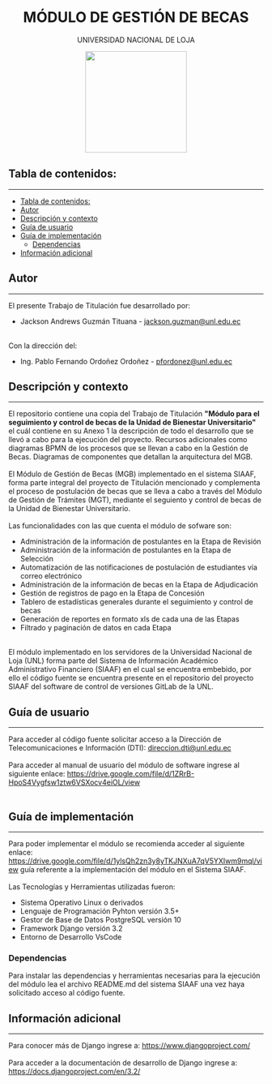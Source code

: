 <h1 align="center">MÓDULO DE GESTIÓN DE BECAS</h1>
<p align="center"> UNIVERSIDAD NACIONAL DE LOJA</p>
<p align="center"><img src="https://pbs.twimg.com/profile_images/1225522326487347211/FaNm0ISf_400x400.jpg" width="200" height="200"/></p> 

## Tabla de contenidos:
---
- [Tabla de contenidos:](#tabla-de-contenidos)
- [Autor](#autor)
- [Descripción y contexto](#descripción-y-contexto)
- [Guía de usuario](#guía-de-usuario)
- [Guía de implementación](#guía-de-implementación)
  - [Dependencias](#dependencias)
- [Información adicional](#información-adicional)

## Autor
---
El presente Trabajo de Titulación fue desarrollado por:
-   Jackson Andrews Guzmán Tituana - jackson.guzman@unl.edu.ec
<br/><br/>

Con la dirección del:
-   Ing. Pablo Fernando Ordoñez Ordoñez - pfordonez@unl.edu.ec

## Descripción y contexto
---
El repositorio contiene una copia del Trabajo de Titulación <b>"Módulo para el seguimiento y control de becas de la Unidad de Bienestar Universitario"</b> el cuál contiene en su Anexo 1 la descripción de todo el desarrollo que se llevó a cabo para la ejecución del proyecto.
Recursos adicionales como diagramas BPMN de los procesos que se llevan a cabo en la Gestión de Becas. Diagramas de componentes que detallan la arquitectura del MGB.
<br/><br/>
El Módulo de Gestión de Becas (MGB) implementado en el sistema SIAAF, forma parte integral del proyecto de Titulación mencionado y complementa el proceso de postulación de becas que se lleva a cabo a través del Módulo de Gestión de Trámites (MGT), mediante el seguiento y control de becas de la Unidad de Bienestar Universitario.
<br/><br/>
Las funcionalidades con las que cuenta el módulo de sofware son:<br/>
-   Administración de la información de postulantes en la Etapa de Revisión
-   Administración de la información de postulantes en la Etapa de Selección
-   Automatización de las notificaciones de postulación de estudiantes vía correo electrónico
-   Administración de la información de becas en la Etapa de Adjudicación
-   Gestión de registros de pago en la Etapa de Concesión
-   Tablero de estadísticas generales durante el seguimiento y control de becas 
-   Generación de reportes en formato xls de cada una de las Etapas
-   Filtrado y paginación de datos en cada Etapa
<br/><br/>

El módulo implementado en los servidores de la Universidad Nacional de Loja (UNL) forma parte del Sistema de Información Académico Administrativo Financiero (SIAAF) en el cual se encuentra embebido, por ello el código fuente se encuentra presente en el repositorio del proyecto SIAAF del software de control de versiones GitLab de la UNL.

## Guía de usuario
---
Para acceder al código fuente solicitar acceso a la Dirección de Telecomunicaciones e Información (DTI): direccion.dti@unl.edu.ec
<br/><br/>
Para acceder al manual de usuario del módulo de software ingrese al siguiente enlace: https://drive.google.com/file/d/1ZRrB-HpoS4Vygfsw1ztw6VSXocv4eiOL/view
<br/><br/>

 	
## Guía de implementación
---
Para poder implementar el módulo se recomienda acceder al siguiente enlace: https://drive.google.com/file/d/1ylsQh2zn3y8yTKJNXuA7qV5YXIwm9mql/view guía referente a la implementación del módulo en el Sistema SIAAF.
<br/><br/>
Las Tecnologías y Herramientas utilizadas fueron:
-   Sistema Operativo Linux o derivados
-   Lenguaje de Programación Pyhton versión 3.5+
-   Gestor de Base de Datos PostgreSQL versión 10
-   Framework Django versión 3.2
-   Entorno de Desarrollo VsCode

### Dependencias
Para instalar las dependencias y herramientas necesarias para la ejecución del módulo lea el archivo README.md del sistema SIAAF una vez haya solicitado acceso al código fuente.

## Información adicional
---
Para conocer más de Django ingrese a: https://www.djangoproject.com/
<br/><br/>
Para acceder a la documentación de desarrollo de Django ingrese a: https://docs.djangoproject.com/en/3.2/